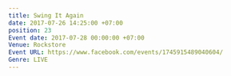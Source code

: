 ```yaml
---
title: Swing It Again
date: 2017-07-26 14:25:00 +07:00
position: 23
Event date: 2017-07-28 00:00:00 +07:00
Venue: Rockstore
Event URL: https://www.facebook.com/events/1745915489040604/
Genre: LIVE
---
```


